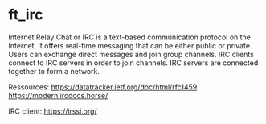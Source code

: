 # ft_irc

Internet Relay Chat or IRC is a text-based communication protocol on the Internet.
It offers real-time messaging that can be either public or private. Users can exchange
direct messages and join group channels.
IRC clients connect to IRC servers in order to join channels. IRC servers are connected
together to form a network.

Ressources:
https://datatracker.ietf.org/doc/html/rfc1459
https://modern.ircdocs.horse/

IRC client:
https://irssi.org/